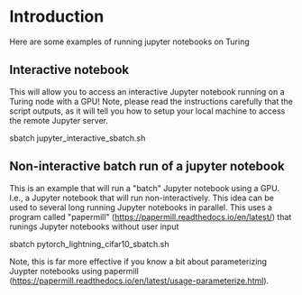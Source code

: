 # Introduction

Here are some examples of running jupyter notebooks on Turing

## Interactive notebook

This will allow you to access an interactive Jupyter notebook running on a Turing node with a GPU! Note, please read the instructions
carefully that the script outputs, as it will tell you how to setup your local machine to access the remote Jupyter server.

sbatch jupyter_interactive_sbatch.sh

## Non-interactive batch run of a jupyter notebook

This is an example that will run a "batch" Jupyter notebook using a GPU. I.e., a Jupyter notebook that will run non-interactively. This idea can be used
to several long running Jupyter notebooks in parallel. This uses a program called "papermill" (https://papermill.readthedocs.io/en/latest/) that runings Jupyter notebooks without user input

sbatch pytorch_lightning_cifar10_sbatch.sh

Note, this is far more effective if you know a bit about parameterizing Juypter notebooks using papermill (https://papermill.readthedocs.io/en/latest/usage-parameterize.html).
